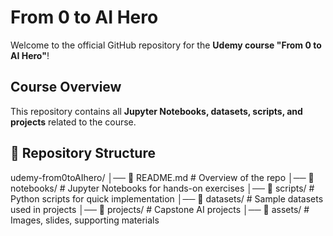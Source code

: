 # From 0 to AI Hero
Welcome to the official GitHub repository for the **Udemy course "From 0 to AI Hero"**!  

## Course Overview  
This repository contains all **Jupyter Notebooks, datasets, scripts, and projects** related to the course.  

## 📂 Repository Structure  
udemy-from0toAIhero/
│── 📜 README.md              # Overview of the repo
│── 📁 notebooks/             # Jupyter Notebooks for hands-on exercises
│── 📁 scripts/               # Python scripts for quick implementation
│── 📁 datasets/              # Sample datasets used in projects
│── 📁 projects/              # Capstone AI projects
│── 📁 assets/                # Images, slides, supporting materials

